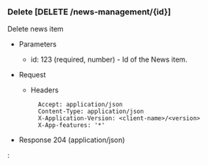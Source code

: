 ### Delete [DELETE /news-management/{id}]

Delete news item

+ Parameters
    + id: 123 (required, number) - Id of the News item.

+ Request
    + Headers

            Accept: application/json
            Content-Type: application/json
            X-Application-Version: <client-name>/<version>
            X-App-features: '*'

+ Response 204 (application/json)

:[](../error_responses.md)
